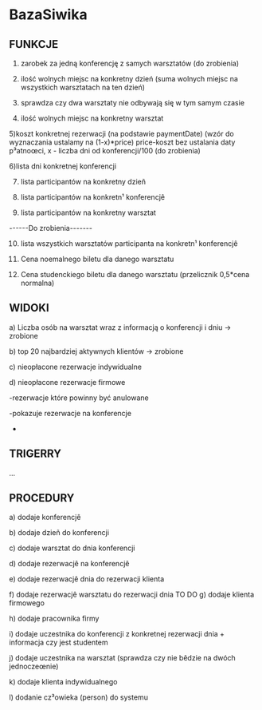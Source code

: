 # BazaSiwika

## FUNKCJE

1) zarobek za jedną konferencję z samych warsztatów (do zrobienia)

2) ilość wolnych miejsc na konkretny dzień (suma wolnych miejsc na wszystkich warsztatach na ten dzień) 

3) sprawdza czy dwa warsztaty nie odbywają się w tym samym czasie 

4) ilość wolnych miejsc na konkretny warsztat

5)koszt konkretnej rezerwacji (na podstawie paymentDate) (wzór do wyznaczania ustalamy na (1-x)*price) price-koszt bez ustalania daty p³atnoœci, x - liczba dni od konferencji/100 (do zrobienia)

6)lista dni konkretnej konferencji

7) lista participantów na konkretny dzieñ

8) lista participantów na konkretn¹ konferencjê

9) lista participantów na konkretny warsztat

------Do zrobienia-------

10) lista wszystkich warsztatów participanta na konkretn¹ konferencjê

11) Cena noemalnego biletu dla danego warsztatu

12) Cena studenckiego biletu dla danego warsztatu (przelicznik 0,5*cena normalna)

## WIDOKI

a) Liczba osób na warsztat wraz z informacją o konferencji i dniu -> zrobione

b) top 20 najbardziej aktywnych klientów -> zrobione

c) nieopłacone rezerwacje indywidualne

d) nieopłacone rezerwacje firmowe

-rezerwacje które powinny być anulowane

-pokazuje rezerwacje na konferencje

-

## TRIGERRY

...

## PROCEDURY

a) dodaje konferencjê 

b) dodaje dzieñ do konferencji

c) dodaje warsztat do dnia konferencji

d) dodaje rezerwacjê na konferencjê

e) dodaje rezerwacjê dnia do rezerwacji klienta

f) dodaje rezerwacjê warsztatu do rezerwacji dnia
TO DO
g) dodaje klienta firmowego

h) dodaje pracownika firmy

i) dodaje uczestnika do konferencji z konkretnej rezerwacji dnia + informacja czy jest studentem

j) dodaje uczestnika na warsztat (sprawdza czy nie bêdzie na dwóch jednoczeœnie)

k) dodaje klienta indywidualnego

l) dodanie cz³owieka (person) do systemu
